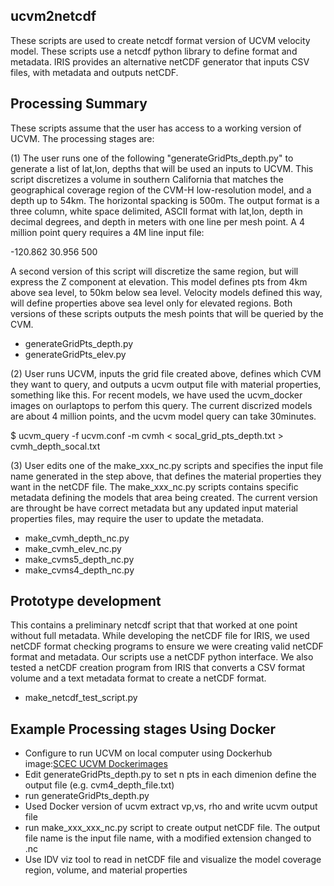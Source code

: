 ## ucvm2netcdf
These scripts are used to create netcdf format version of UCVM velocity model. 
These scripts use a netcdf python library to define format and metadata.
IRIS provides an alternative netCDF generator that inputs CSV files, with metadata and outputs netCDF.

## Processing Summary
These scripts assume that the user has access to a working version of UCVM. The processing stages are:

(1) The user runs one of the following "generateGridPts_depth.py" to generate a list of lat,lon, depths that 
will be used an inputs to UCVM. This script discretizes a volume in southern California that matches the geographical coverage region of the CVM-H
low-resolution model, and a depth up to 54km. The horizontal spacking is 500m. The output format is 
a three column, white space delimited, ASCII format with lat,lon, depth in decimal degrees, and 
depth in meters with one line per mesh point. A 4 million point query requires a 4M line input file:

-120.862 30.956 500

A second version of this script will discretize the same region, but will express the Z component at elevation.
This model defines pts from 4km above sea level, to 50km below sea level. Velocity models defined this way, will
define properties above sea level only for elevated regions. Both versions of these scripts outputs the mesh points that will be queried by the CVM.

  - generateGridPts_depth.py
  - generateGridPts_elev.py

(2) User runs UCVM, inputs the grid file created above, defines which CVM they want to query, and 
outputs a ucvm output file with  material properties, something like this. For recent models, we
have used the ucvm_docker images on ourlaptops to perfom this query. The current discrized models are about
4 million points, and the ucvm model query can take 30minutes.

$ ucvm_query -f ucvm.conf -m cvmh < socal_grid_pts_depth.txt > cvmh_depth_socal.txt

(3) User edits one of the make_xxx_nc.py scripts and specifies the input file name generated in the step above, 
that defines the material properties they want in the netCDF file. The make_xxx_nc.py scripts contains specific
metadata defining the models that area being created. The current version are throught be have correct metadata
but any updated input material properties files, may require the user to update the metadata.

  - make_cvmh_depth_nc.py
  - make_cvmh_elev_nc.py
  - make_cvms5_depth_nc.py
  - make_cvms4_depth_nc.py

## Prototype development
This contains a preliminary netcdf script that that worked at one point without full metadata. While developing the netCDF file
for IRIS, we used netCDF format checking programs to ensure we were creating valid netCDF format and metadata. Our scripts use a 
netCDF python interface. We also tested a netCDF creation program from IRIS that converts a CSV format volume and
a text metadata format to create a netCDF format.
- make_netcdf_test_script.py

## Example Processing stages Using Docker
- Configure to run UCVM on local computer using Dockerhub image:[SCEC UCVM Dockerimages](https://github.com/sceccode/ucvm_docker.git)
- Edit generateGridPts_depth.py to set n pts in each dimenion define the output file (e.g. cvm4_depth_file.txt)
- run generateGridPts_depth.py
- Used Docker version of ucvm extract vp,vs, rho and write ucvm output file
- run make_xxx_xxx_nc.py script to create output netCDF file. The output file name is the input file name, with a modified extension changed to .nc
- Use IDV viz tool to read in netCDF file and visualize the model coverage region, volume, and material properties
